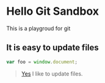 # Hello Git Sandbox

This is a playgroud for git 

## It is easy to update files

```js
var foo = window.document;
```

> [Yes](http://google.com) I like to update files.
